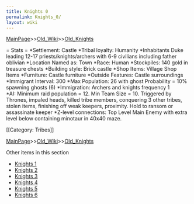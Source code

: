 ```yaml
---
title: Knights 0
permalink: Knights_0/
layout: wiki
---
```


[MainPage](/keeperrl_wiki/ "wikilink")>>[Old_Wiki](/keeperrl_wiki/Old_Wiki "wikilink")>>[Old_Knights](/keeperrl_wiki/Old_Knights "wikilink")

= Stats =
*Settlement: Castle
*Tribal loyalty: Humanity
*Inhabitants Duke leading 12-17 priests/knights/archers with 6-9 civilians including father oblivian
*Location Named as: Town
*Race: Human
*Stockpiles: 140 gold in treasure chests
*Building style: Brick castle
*Shop Items: Village Shop Items
*Furniture: Castle furniture
*Outside Features: Castle surroundings 
*Immigrant Interval: 300
*Max Population: 26 with ghost Probability = 10% spawning ghosts (6) 
*Immigration: Archers and knights frequency 1  
*AI: Minimum raid population = 12. Min Team Size = 10. Triggered by Thrones, impaled heads, killed tribe members, conquering 3 other tribes, stolen items, finishing off weak keepers, proximity. Hold to ransom or assassinate keeper 
*Z-level connections: Top Level Main Enemy with extra level below containing minotaur in 40x40 maze.  

[[Category: Tribes]]

[MainPage](/keeperrl_wiki/ "wikilink")>>[Old_Wiki](/keeperrl_wiki/Old_Wiki "wikilink")>>[Old_Knights](/keeperrl_wiki/Old_Knights "wikilink")

Other items in this section
-    [Knights 1](/keeperrl_wiki/Knights_1 "wikilink")
-    [Knights 2](/keeperrl_wiki/Knights_2 "wikilink")
-    [Knights 3](/keeperrl_wiki/Knights_3 "wikilink")
-    [Knights 4](/keeperrl_wiki/Knights_4 "wikilink")
-    [Knights 5](/keeperrl_wiki/Knights_5 "wikilink")
-    [Knights 6](/keeperrl_wiki/Knights_6 "wikilink")
